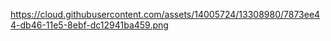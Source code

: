 https://cloud.githubusercontent.com/assets/14005724/13308980/7873ee44-db46-11e5-8ebf-dc12941ba459.png
